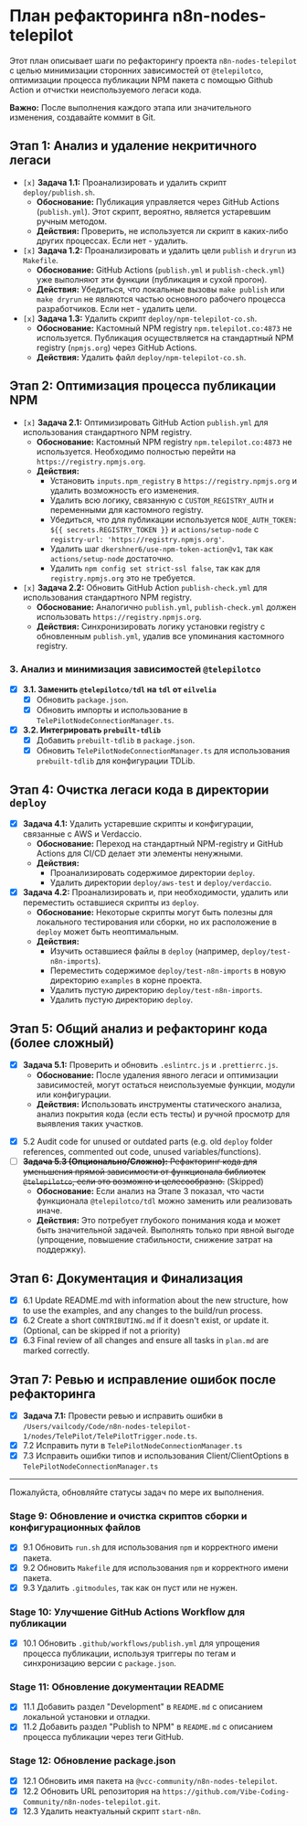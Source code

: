 # План рефакторинга n8n-nodes-telepilot

Этот план описывает шаги по рефакторингу проекта `n8n-nodes-telepilot` с целью минимизации сторонних зависимостей от `@telepilotco`, оптимизации процесса публикации NPM пакета с помощью Github Action и отчистки неиспользуемого легаси кода.

**Важно:** После выполнения каждого этапа или значительного изменения, создавайте коммит в Git.

## Этап 1: Анализ и удаление некритичного легаси

*   `[x]` **Задача 1.1:** Проанализировать и удалить скрипт `deploy/publish.sh`.
    *   **Обоснование:** Публикация управляется через GitHub Actions (`publish.yml`). Этот скрипт, вероятно, является устаревшим ручным методом.
    *   **Действия:** Проверить, не используется ли скрипт в каких-либо других процессах. Если нет - удалить.
*   `[x]` **Задача 1.2:** Проанализировать и удалить цели `publish` и `dryrun` из `Makefile`.
    *   **Обоснование:** GitHub Actions (`publish.yml` и `publish-check.yml`) уже выполняют эти функции (публикация и сухой прогон).
    *   **Действия:** Убедиться, что локальные вызовы `make publish` или `make dryrun` не являются частью основного рабочего процесса разработчиков. Если нет - удалить цели.
*   `[x]` **Задача 1.3:** Удалить скрипт `deploy/npm-telepilot-co.sh`.
    *   **Обоснование:** Кастомный NPM registry `npm.telepilot.co:4873` не используется. Публикация осуществляется на стандартный NPM registry (`npmjs.org`) через GitHub Actions.
    *   **Действия:** Удалить файл `deploy/npm-telepilot-co.sh`.

## Этап 2: Оптимизация процесса публикации NPM

*   `[x]` **Задача 2.1:** Оптимизировать GitHub Action `publish.yml` для использования стандартного NPM registry.
    *   **Обоснование:** Кастомный NPM registry `npm.telepilot.co:4873` не используется. Необходимо полностью перейти на `https://registry.npmjs.org`.
    *   **Действия:** 
        *   Установить `inputs.npm_registry` в `https://registry.npmjs.org` и удалить возможность его изменения.
        *   Удалить всю логику, связанную с `CUSTOM_REGISTRY_AUTH` и переменными для кастомного registry.
        *   Убедиться, что для публикации используется `NODE_AUTH_TOKEN: ${{ secrets.REGISTRY_TOKEN }}` и `actions/setup-node` с `registry-url: 'https://registry.npmjs.org'`.
        *   Удалить шаг `dkershner6/use-npm-token-action@v1`, так как `actions/setup-node` достаточно.
        *   Удалить `npm config set strict-ssl false`, так как для `registry.npmjs.org` это не требуется.
*   `[x]` **Задача 2.2:** Обновить GitHub Action `publish-check.yml` для использования стандартного NPM registry.
    *   **Обоснование:** Аналогично `publish.yml`, `publish-check.yml` должен использовать `https://registry.npmjs.org`.
    *   **Действия:** Синхронизировать логику установки registry с обновленным `publish.yml`, удалив все упоминания кастомного registry.

### 3. Анализ и минимизация зависимостей `@telepilotco`
- [x] **3.1. Заменить `@telepilotco/tdl` на `tdl` от `eilvelia`**
    - [x] Обновить `package.json`.
    - [x] Обновить импорты и использование в `TelePilotNodeConnectionManager.ts`.
- [x] **3.2. Интегрировать `prebuilt-tdlib`**
    - [x] Добавить `prebuilt-tdlib` в `package.json`.
    - [x] Обновить `TelePilotNodeConnectionManager.ts` для использования `prebuilt-tdlib` для конфигурации TDLib.

## Этап 4: Очистка легаси кода в директории `deploy`

*   [x] **Задача 4.1:** Удалить устаревшие скрипты и конфигурации, связанные с AWS и Verdaccio.
    *   **Обоснование:** Переход на стандартный NPM-registry и GitHub Actions для CI/CD делает эти элементы ненужными.
    *   **Действия:** 
        *   Проанализировать содержимое директории `deploy`.
        *   Удалить директории `deploy/aws-test` и `deploy/verdaccio`.
*   [x] **Задача 4.2:** Проанализировать и, при необходимости, удалить или переместить оставшиеся скрипты из `deploy`.
    *   **Обоснование:** Некоторые скрипты могут быть полезны для локального тестирования или сборки, но их расположение в `deploy` может быть неоптимальным.
    *   **Действия:** 
        *   Изучить оставшиеся файлы в `deploy` (например, `deploy/test-n8n-imports`).
        *   Переместить содержимое `deploy/test-n8n-imports` в новую директорию `examples` в корне проекта.
        *   Удалить пустую директорию `deploy/test-n8n-imports`.
        *   Удалить пустую директорию `deploy`.

## Этап 5: Общий анализ и рефакторинг кода (более сложный)

*   [x] **Задача 5.1:** Проверить и обновить `.eslintrc.js` и `.prettierrc.js`.
    *   **Обоснование:** После удаления явного легаси и оптимизации зависимостей, могут остаться неиспользуемые функции, модули или конфигурации.
    *   **Действия:** Использовать инструменты статического анализа, анализ покрытия кода (если есть тесты) и ручной просмотр для выявления таких участков.
- [x] 5.2 Audit code for unused or outdated parts (e.g. old `deploy` folder references, commented out code, unused variables/functions).
- [ ] ~~**Задача 5.3 (Опционально/Сложно):** Рефакторинг кода для уменьшения прямой зависимости от функционала библиотек `@telepilotco`, если это возможно и целесообразно.~~ (Skipped)
    *   **Обоснование:** Если анализ на Этапе 3 показал, что части функционала `@telepilotco/tdl` можно заменить или реализовать иначе.
    *   **Действия:** Это потребует глубокого понимания кода и может быть значительной задачей. Выполнять только при явной выгоде (упрощение, повышение стабильности, снижение затрат на поддержку).

## Этап 6: Документация и Финализация

- [x] 6.1 Update README.md with information about the new structure, how to use the examples, and any changes to the build/run process.
- [x] 6.2 Create a short `CONTRIBUTING.md` if it doesn't exist, or update it. (Optional, can be skipped if not a priority)
- [x] 6.3 Final review of all changes and ensure all tasks in `plan.md` are marked correctly.

## Этап 7: Ревью и исправление ошибок после рефакторинга

- [x] **Задача 7.1:** Провести ревью и исправить ошибки в `/Users/vailcody/Code/n8n-nodes-telepilot-1/nodes/TelePilot/TelePilotTrigger.node.ts`.
- [x] 7.2 Исправить пути в `TelePilotNodeConnectionManager.ts`
- [x] 7.3 Исправить ошибки типов и использования Client/ClientOptions в `TelePilotNodeConnectionManager.ts`

---
Пожалуйста, обновляйте статусы задач по мере их выполнения.

### Stage 9: Обновление и очистка скриптов сборки и конфигурационных файлов
- [x] 9.1 Обновить `run.sh` для использования `npm` и корректного имени пакета.
- [x] 9.2 Обновить `Makefile` для использования `npm` и корректного имени пакета.
- [x] 9.3 Удалить `.gitmodules`, так как он пуст или не нужен.

### Stage 10: Улучшение GitHub Actions Workflow для публикации
- [x] 10.1 Обновить `.github/workflows/publish.yml` для упрощения процесса публикации, используя триггеры по тегам и синхронизацию версии с `package.json`.

### Stage 11: Обновление документации README
- [x] 11.1 Добавить раздел "Development" в `README.md` с описанием локальной установки и отладки.
- [x] 11.2 Добавить раздел "Publish to NPM" в `README.md` с описанием процесса публикации через теги GitHub.

### Stage 12: Обновление package.json
- [x] 12.1 Обновить имя пакета на `@vcc-community/n8n-nodes-telepilot`.
- [x] 12.2 Обновить URL репозитория на `https://github.com/Vibe-Coding-Community/n8n-nodes-telepilot.git`.
- [x] 12.3 Удалить неактуальный скрипт `start-n8n`.
